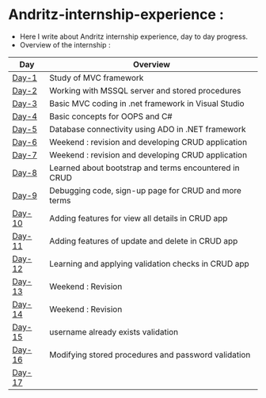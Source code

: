 # Andritz-internship-experience :

* Here I write about Andritz internship experience, day to day progress.<br>
* Overview of the internship : <br>

| Day                                                                                                                 | Overview                                             | 
| -------------                                                                                                       |-------------                                         |
|[Day-1](https://github.com/Simanta-Developer/Andritz-internship-experience/blob/main/Day-to-day-progress/Day-1.md)   | Study of MVC framework                               | 
|[Day-2](https://github.com/Simanta-Developer/Andritz-internship-experience/blob/main/Day-to-day-progress/Day-2.md)   | Working with MSSQL server and stored procedures      | 
|[Day-3](https://github.com/Simanta-Developer/Andritz-internship-experience/blob/main/Day-to-day-progress/Day-3.md)   | Basic MVC coding in .net framework in Visual Studio  |
|[Day-4](https://github.com/Simanta-Developer/Andritz-internship-experience/blob/main/Day-to-day-progress/Day-4.md)   | Basic concepts for OOPS and C#                       |
|[Day-5](https://github.com/Simanta-Developer/Andritz-internship-experience/blob/main/Day-to-day-progress/Day-5.md)   | Database connectivity using ADO in .NET framework    |
|[Day-6](https://github.com/Simanta-Developer/Andritz-internship-experience/blob/main/Day-to-day-progress/Day-6.md)   | Weekend : revision and developing CRUD application   |
|[Day-7](https://github.com/Simanta-Developer/Andritz-internship-experience/blob/main/Day-to-day-progress/Day-7.md)   | Weekend : revision and developing CRUD application   |
|[Day-8](https://github.com/Simanta-Developer/Andritz-internship-experience/blob/main/Day-to-day-progress/Day-8.md)   | Learned about bootstrap and terms encountered in CRUD|
|[Day-9](https://github.com/Simanta-Developer/Andritz-internship-experience/blob/main/Day-to-day-progress/Day-9.md)   | Debugging code, sign-up page for CRUD and more terms |
|[Day-10](https://github.com/Simanta-Developer/Andritz-internship-experience/blob/main/Day-to-day-progress/Day-10.md) | Adding features for view all details in CRUD app     | 
|[Day-11](https://github.com/Simanta-Developer/Andritz-internship-experience/blob/main/Day-to-day-progress/Day-11.md) | Adding features of update and delete in CRUD app     |
|[Day-12](https://github.com/Simanta-Developer/Andritz-internship-experience/blob/main/Day-to-day-progress/Day-12.md) | Learning and applying validation checks in CRUD app  |
|[Day-13](https://github.com/Simanta-Developer/Andritz-internship-experience/blob/main/Day-to-day-progress/Day-13.md) | Weekend : Revision                                   |
|[Day-14](https://github.com/Simanta-Developer/Andritz-internship-experience/blob/main/Day-to-day-progress/Day-14.md) | Weekend : Revision                                   |
|[Day-15](https://github.com/Simanta-Developer/Andritz-internship-experience/blob/main/Day-to-day-progress/Day-15.md) | username already exists validation                   |
|[Day-16](https://github.com/Simanta-Developer/Andritz-internship-experience/blob/main/Day-to-day-progress/Day-16.md) | Modifying stored procedures and password validation  |
|[Day-17](https://github.com/Simanta-Developer/Andritz-internship-experience/blob/main/Day-to-day-progress/Day-17.md) |                                                      |
